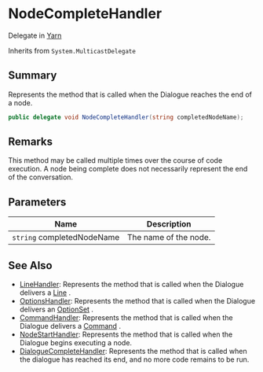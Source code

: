 # NodeCompleteHandler

Delegate in [Yarn](yarn.md)

Inherits from `System.MulticastDelegate`

## Summary

Represents the method that is called when the Dialogue reaches the end of a node.

```csharp
public delegate void NodeCompleteHandler(string completedNodeName);
```

## Remarks

This method may be called multiple times over the course of code execution. A node being complete does not necessarily represent the end of the conversation.

## Parameters

| Name                       | Description           |
| -------------------------- | --------------------- |
| `string` completedNodeName | The name of the node. |

## See Also

* [LineHandler](yarn.linehandler.md): Represents the method that is called when the Dialogue delivers a [Line](yarn.line.md) .
* [OptionsHandler](yarn.optionshandler.md): Represents the method that is called when the Dialogue delivers an [OptionSet](yarn.optionset.md) .
* [CommandHandler](yarn.commandhandler.md): Represents the method that is called when the Dialogue delivers a [Command](yarn.command.md) .
* [NodeStartHandler](yarn.nodestarthandler.md): Represents the method that is called when the Dialogue begins executing a node.
* [DialogueCompleteHandler](yarn.dialoguecompletehandler.md): Represents the method that is called when the dialogue has reached its end, and no more code remains to be run.
